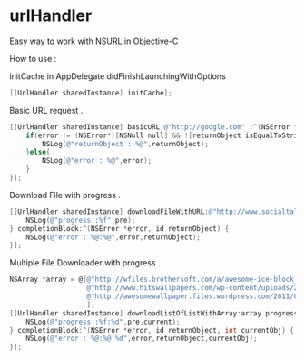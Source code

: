 urlHandler
==========

Easy way to work with NSURL in Objective-C 

How to use :

initCache in AppDelegate didFinishLaunchingWithOptions 
```objective-c
[[UrlHandler sharedInstance] initCache];
```


Basic URL request .
```objective-c
[[UrlHandler sharedInstance] basicURL:@"http://google.com" :^(NSError *error, id returnObject) {
    if(error != (NSError*)[NSNull null] && ![returnObject isEqualToString:@"notReachable"]){
        NSLog(@"returnObject : %@",returnObject);
    }else{
        NSLog(@"error : %@",error);
    }
}];
```


Download File with progress .
```objective-c
[[UrlHandler sharedInstance] downloadFileWithURL:@"http://www.socialtalent.co/wp-content/uploads/blog-content/so-logo.png" withName:@"logo.png" progressBlock:^(float pre) {
    NSLog(@"progress :%f",pre);
} completionBlock:^(NSError *error, id returnObject) {
    NSLog(@"error : %@:%@",error,returnObject);
}];
```

Multiple File Downloader with progress .
```objective-c
NSArray *array = @[@"http://wfiles.brothersoft.com/a/awesome-ice-block_178817-1920x1080.jpg",
                   @"http://www.hitswallpapers.com/wp-content/uploads/2014/07/awesome-city-wallpapers-1920x1080-2.jpg",
                   @"http://awesomewallpaper.files.wordpress.com/2011/09/splendorous1920x1080.jpg",
                   ];
[[UrlHandler sharedInstance] downloadListOfListWithArray:array progressBlock:^(float pre, int current) {
    NSLog(@"progress :%f:%d",pre,current);
} completionBlock:^(NSError *error, id returnObject, int currentObj) {
    NSLog(@"error : %@:%@:%d",error,returnObject,currentObj);
}];
```